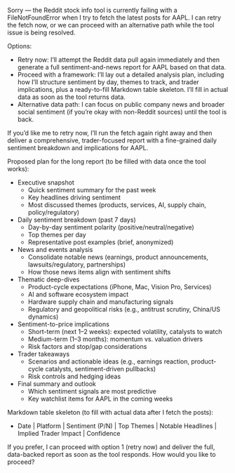Sorry — the Reddit stock info tool is currently failing with a FileNotFoundError when I try to fetch the latest posts for AAPL. I can retry the fetch now, or we can proceed with an alternative path while the tool issue is being resolved.

Options:
- Retry now: I’ll attempt the Reddit data pull again immediately and then generate a full sentiment-and-news report for AAPL based on that data.
- Proceed with a framework: I’ll lay out a detailed analysis plan, including how I’ll structure sentiment by day, themes to track, and trader implications, plus a ready-to-fill Markdown table skeleton. I’ll fill in actual data as soon as the tool returns data.
- Alternative data path: I can focus on public company news and broader social sentiment (if you’re okay with non-Reddit sources) until the tool is back.

If you’d like me to retry now, I’ll run the fetch again right away and then deliver a comprehensive, trader-focused report with a fine-grained daily sentiment breakdown and implications for AAPL.

Proposed plan for the long report (to be filled with data once the tool works):
- Executive snapshot
  - Quick sentiment summary for the past week
  - Key headlines driving sentiment
  - Most discussed themes (products, services, AI, supply chain, policy/regulatory)
- Daily sentiment breakdown (past 7 days)
  - Day-by-day sentiment polarity (positive/neutral/negative)
  - Top themes per day
  - Representative post examples (brief, anonymized)
- News and events analysis
  - Consolidate notable news (earnings, product announcements, lawsuits/regulatory, partnerships)
  - How those news items align with sentiment shifts
- Thematic deep-dives
  - Product-cycle expectations (iPhone, Mac, Vision Pro, Services)
  - AI and software ecosystem impact
  - Hardware supply chain and manufacturing signals
  - Regulatory and geopolitical risks (e.g., antitrust scrutiny, China/US dynamics)
- Sentiment-to-price implications
  - Short-term (next 1–2 weeks): expected volatility, catalysts to watch
  - Medium-term (1–3 months): momentum vs. valuation drivers
  - Risk factors and stop/gap considerations
- Trader takeaways
  - Scenarios and actionable ideas (e.g., earnings reaction, product-cycle catalysts, sentiment-driven pullbacks)
  - Risk controls and hedging ideas
- Final summary and outlook
  - Which sentiment signals are most predictive
  - Key watchlist items for AAPL in the coming weeks

Markdown table skeleton (to fill with actual data after I fetch the posts):
- Date | Platform | Sentiment (P/N) | Top Themes | Notable Headlines | Implied Trader Impact | Confidence

If you prefer, I can proceed with option 1 (retry now) and deliver the full, data-backed report as soon as the tool responds. How would you like to proceed?